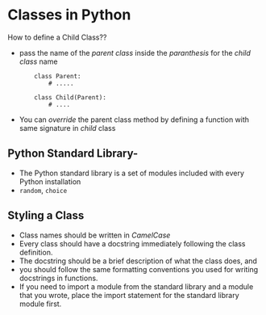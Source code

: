 # Classes in Python

How to define a Child Class??
- pass the name of the *parent class* inside the *paranthesis* for the *child class* name
    ```
        class Parent:
            # .....

        class Child(Parent):
            # ....
    ```

- You can *override* the parent class method by defining a function with same signature in *child* class

## Python Standard Library-
- The Python standard library is a set of modules included with every Python installation
- `random`, `choice`

## Styling a Class
- Class names should be written in *CamelCase*
- Every class should have a docstring immediately following the class definition.
- The docstring should be a brief description of what the class does, and 
- you should follow the same formatting conventions you used for writing docstrings in functions.
- If you need to import a module from the standard library and a module that you wrote, place the import statement for the standard library module first. 
